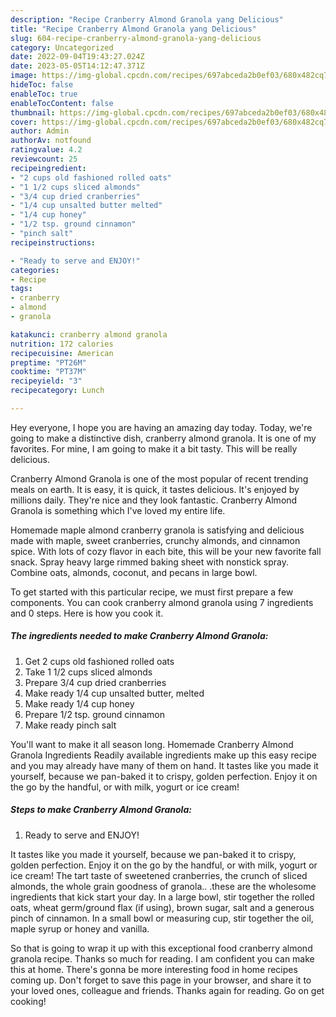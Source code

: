 ```yaml
---
description: "Recipe Cranberry Almond Granola yang Delicious"
title: "Recipe Cranberry Almond Granola yang Delicious"
slug: 604-recipe-cranberry-almond-granola-yang-delicious
category: Uncategorized
date: 2022-09-04T19:43:27.024Z
date: 2023-05-05T14:12:47.371Z
image: https://img-global.cpcdn.com/recipes/697abceda2b0ef03/680x482cq70/cranberry-almond-granola-recipe-main-photo.jpg
hideToc: false
enableToc: true
enableTocContent: false
thumbnail: https://img-global.cpcdn.com/recipes/697abceda2b0ef03/680x482cq70/cranberry-almond-granola-recipe-main-photo.jpg
cover: https://img-global.cpcdn.com/recipes/697abceda2b0ef03/680x482cq70/cranberry-almond-granola-recipe-main-photo.jpg
author: Admin
authorAv: notfound
ratingvalue: 4.2
reviewcount: 25
recipeingredient:
- "2 cups old fashioned rolled oats"
- "1 1/2 cups sliced almonds"
- "3/4 cup dried cranberries"
- "1/4 cup unsalted butter melted"
- "1/4 cup honey"
- "1/2 tsp. ground cinnamon"
- "pinch salt"
recipeinstructions:

- "Ready to serve and ENJOY!"
categories:
- Recipe
tags:
- cranberry
- almond
- granola

katakunci: cranberry almond granola 
nutrition: 172 calories
recipecuisine: American
preptime: "PT26M"
cooktime: "PT37M"
recipeyield: "3"
recipecategory: Lunch

---
```



Hey everyone, I hope you are having an amazing day today. Today, we're going to make a distinctive dish, cranberry almond granola. It is one of my favorites. For mine, I am going to make it a bit tasty. This will be really delicious.

Cranberry Almond Granola is one of the most popular of recent trending meals on earth. It is easy, it is quick, it tastes delicious. It's enjoyed by millions daily. They're nice and they look fantastic. Cranberry Almond Granola is something which I've loved my entire life.

Homemade maple almond cranberry granola is satisfying and delicious made with maple, sweet cranberries, crunchy almonds, and cinnamon spice. With lots of cozy flavor in each bite, this will be your new favorite fall snack. Spray heavy large rimmed baking sheet with nonstick spray. Combine oats, almonds, coconut, and pecans in large bowl.


To get started with this particular recipe, we must first prepare a few components. You can cook cranberry almond granola using 7 ingredients and 0 steps. Here is how you cook it.

<!--inarticleads1-->

##### The ingredients needed to make Cranberry Almond Granola:

1. Get 2 cups old fashioned rolled oats
1. Take 1 1/2 cups sliced almonds
1. Prepare 3/4 cup dried cranberries
1. Make ready 1/4 cup unsalted butter, melted
1. Make ready 1/4 cup honey
1. Prepare 1/2 tsp. ground cinnamon
1. Make ready pinch salt


You&#39;ll want to make it all season long. Homemade Cranberry Almond Granola Ingredients Readily available ingredients make up this easy recipe and you may already have many of them on hand. It tastes like you made it yourself, because we pan-baked it to crispy, golden perfection. Enjoy it on the go by the handful, or with milk, yogurt or ice cream! 

<!--inarticleads2-->

##### Steps to make Cranberry Almond Granola:


1. Ready to serve and ENJOY!

It tastes like you made it yourself, because we pan-baked it to crispy, golden perfection. Enjoy it on the go by the handful, or with milk, yogurt or ice cream! The tart taste of sweetened cranberries, the crunch of sliced almonds, the whole grain goodness of granola.. .these are the wholesome ingredients that kick start your day. In a large bowl, stir together the rolled oats, wheat germ/ground flax (if using), brown sugar, salt and a generous pinch of cinnamon. In a small bowl or measuring cup, stir together the oil, maple syrup or honey and vanilla. 

So that is going to wrap it up with this exceptional food cranberry almond granola recipe. Thanks so much for reading. I am confident you can make this at home. There's gonna be more interesting food in home recipes coming up. Don't forget to save this page in your browser, and share it to your loved ones, colleague and friends. Thanks again for reading. Go on get cooking!

